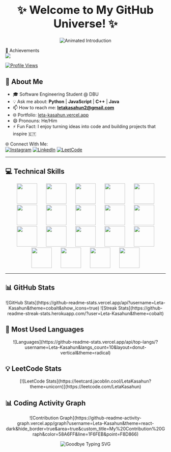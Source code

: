 <h1 align="center" style="font-size: 2.5em;">
  ✨ Welcome to My GitHub Universe! ✨
</h1>

<p align="center">
  <img 
    src="https://readme-typing-svg.herokuapp.com?font=Poppins&size=32&duration=3000&pause=1000&color=4682B4&center=true&vCenter=true&width=1000&lines=👋+Hi+there!+I'm+Leta+Kasahun;🚀+Passionate+Software+Engineer+%7C+Web+Developer"
    alt="Animated Introduction">
</p>

🌟 Achievements  
![](https://github-profile-trophy.vercel.app/?username=Leta-Kasahun&theme=radical&no-frame=false&no-bg=true&margin-w=4)  

[![Profile Views](https://visitor-badge.laobi.icu/badge?page_id=Leta-Kasahun.Leta-Kasahun&style=for-the-badge&logo=github&label=Profile%20Views&labelColor=1F222E&color=00F7A5)](https://github.com/Leta-Kasahun)

## 🌱 About Me

* 🎓 Software Engineering Student @ DBU  
* 💡 Ask me about: **Python** | **JavaScript** | **C++** | **Java**  
* 📫 How to reach me: **letakasahun2@gmail.com**  
* 🌐 Portfolio: [leta-kasahun.vercel.app](https://leta-kasahun.vercel.app)  
* 😄 Pronouns: He/Him  
* ⚡ Fun Fact: I enjoy turning ideas into code and building projects that inspire 🇪🇹  

🌐 Connect With Me:  
[![Instagram](https://img.shields.io/badge/Instagram-%23E4405F.svg?logo=Instagram&logoColor=white)](https://instagram.com/leta_kasahun) 
[![LinkedIn](https://img.shields.io/badge/LinkedIn-%230077B5.svg?logo=LinkedIn&logoColor=white)](https://linkedin.com/in/leta-kasahun)
[![LeetCode](https://img.shields.io/badge/LeetCode-%23333333.svg?logo=LeetCode&logoColor=white)](https://leetcode.com/LetaKasahun)

---

## 💻 Technical Skills
<div align="center">
  <img src="https://img.icons8.com/color/96/000000/visual-studio-code-2019.png" width="64" style="margin: 0 12px;" />
  <img src="https://cdn.jsdelivr.net/gh/devicons/devicon/icons/postman/postman-original.svg" width="64" style="margin: 0 12px;" />
  <img src="https://cdn.jsdelivr.net/gh/devicons/devicon/icons/postgresql/postgresql-original.svg" width="64" style="margin: 0 12px;" />
  <img src="https://img.icons8.com/color/96/000000/git.png" width="64" style="margin: 0 12px;" />
  <img src="https://img.icons8.com/material-outlined/96/000000/github.png" width="64" style="margin: 0 12px;" />
  <img src="https://img.icons8.com/color/96/000000/tailwindcss.png" width="64" style="margin: 0 12px;" />
  <img src="https://img.icons8.com/color/96/000000/react-native.png" width="64" style="margin: 0 12px;" />
 
  <img src="https://img.icons8.com/color/96/000000/javascript.png" width="64" style="margin: 0 12px;" />
  <img src="https://img.icons8.com/color/96/000000/java-coffee-cup-logo.png" width="64" style="margin: 0 12px;" />
  <img src="https://img.icons8.com/color/96/000000/python.png" width="64" style="margin: 0 12px;" />
  <img src="https://img.icons8.com/color/96/000000/oracle-logo.png" width="64" style="margin: 0 12px;" />
  <img src="https://img.icons8.com/color/96/000000/mongodb.png" width="64" style="margin: 0 12px;" />
  <img src="https://img.icons8.com/color/96/000000/canva.png" width="64" style="margin: 0 12px;" />

  <img src="https://img.icons8.com/color/96/000000/netlify.png" width="64" style="margin: 0 12px;" />
  <img src="https://img.icons8.com/color/96/000000/amazon-web-services.png" width="64" style="margin: 0 12px;" />
  
  <img src="https://img.icons8.com/color/96/000000/c-plus-plus-logo.png" width="64" style="margin: 0 12px;" />
  <img src="https://img.icons8.com/color/96/000000/css3.png" width="64" style="margin: 0 12px;" />
  <img src="https://img.icons8.com/color/96/000000/html-5.png" width="64" style="margin: 0 12px;" />

  <img src="https://img.icons8.com/color/96/000000/nodejs.png" width="64" style="margin: 0 12px;" />
</div>

---

## 📊 GitHub Stats
<p align="center">
  ![GitHub Stats](https://github-readme-stats.vercel.app/api?username=Leta-Kasahun&theme=cobalt&show_icons=true)  
  ![Streak Stats](https://github-readme-streak-stats.herokuapp.com/?user=Leta-Kasahun&theme=cobalt)
</p>

## 🧠 Most Used Languages
<p align="center">
  ![Languages](https://github-readme-stats.vercel.app/api/top-langs/?username=Leta-Kasahun&langs_count=10&layout=donut-vertical&theme=radical)
</p>

## 💡 LeetCode Stats
<p align="center">
  [![LeetCode Stats](https://leetcard.jacoblin.cool/LetaKasahun?theme=unicorn)](https://leetcode.com/LetaKasahun)
</p>

## 📊 Coding Activity Graph
<p align="center">
  ![Contribution Graph](https://github-readme-activity-graph.vercel.app/graph?username=Leta-Kasahun&theme=react-dark&hide_border=true&area=true&custom_title=My%20Contribution%20Graph&color=58A6FF&line=1F6FEB&point=F8D866)
</p>

<p align="center">
  <img 
    src="https://readme-typing-svg.herokuapp.com?font=Poppins&size=28&duration=3000&pause=500&color=00F7A5&center=true&vCenter=true&width=900&lines=🙏+Thanks+for+scrolling+through+my+profile!;👋+Goodbye!"
    alt="Goodbye Typing SVG">
</p>
